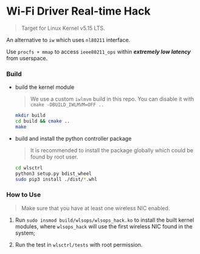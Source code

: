 # Wi-Fi Driver Real-time Hack
> Target for Linux Kernel v5.15 LTS.

An alternative to `iw` which uses `nl80211` interface.

Use `procfs + mmap` to access `ieee80211_ops` within ***extremely low latency*** from userspace.

<!--
The memory r/w is currently implemented in synchronized block writing/reading (to be lockless ring-buffer impl).
-->

### Build
- build the kernel module
    > We use a custom `iwlmvm` build in this repo. You can disable it with `cmake -DBUILD_IWLMVM=OFF ..`
    ```bash
    mkdir build
    cd build && cmake ..
    make
    ```

- build and install the python controller package
    > It is recommended to install the package globally which could be found by root user.
    ```bash
    cd wlsctrl
    python3 setup.py bdist_wheel
    sudo pip3 install ./dist/*.whl
    ```

### How to Use
> Make sure that you have at least one wireless NIC enabled.

1. Run `sudo insmod build/wlsops/wlsops_hack.ko` to install the built kernel modules, where `wlsops_hack` will use the first wireless NIC found in the system;

2. Run the test in `wlsctrl/tests` with root permission.
